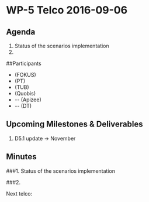 # WP-5 Telco 2016-09-06

## Agenda
1. Status of the scenarios implementation
2. 

##Participants

*  (FOKUS)
*  (PT)
*  (TUB)
*  (Quobis)
* -- (Apizee)
* -- (DT)

## Upcoming Milestones & Deliverables
1. D5.1 update -> November


## Minutes

###1. Status of the scenarios implementation


###2. 


Next telco: 
